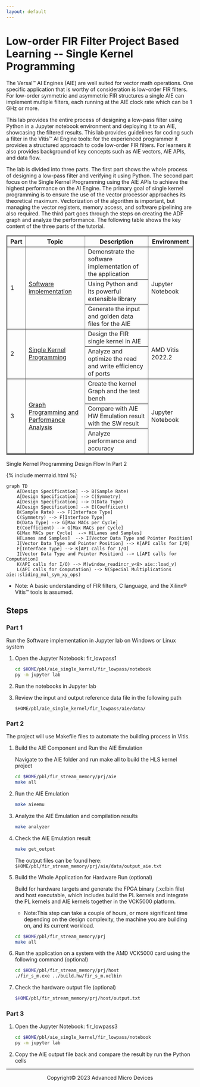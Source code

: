 ```yaml
---
layout: default
---
```



# Low-order FIR Filter Project Based Learning -- Single Kernel Programming

The Versal™ AI Engines (AIE) are well suited for vector math operations. One specific application that is worthy of consideration is low-order FIR filters.
For low-order symmetric and asymmetric FIR structures a single AIE can implement multiple filters, each running at the AIE clock rate which can be 1 GHz or more.

This lab provides the entire process of designing a low-pass filter using Python in a Jupyter notebook environment and deploying it to an AIE, showcasing the filtered results. This lab provides guidelines for coding such a filter in the Vitis™ AI Engine tools: for the experienced programmer it provides a structured approach to code low-order FIR filters. For learners it also provides background of key concepts such as AIE vectors, AIE APIs, and data flow.

The lab is divided into three parts. The first part shows the whole process of designing a low-pass filter and verifying it using Python. The second part focus on the Single Kernel Programming using the AIE APIs to achieve the highest performance on the AI Engine. The primary goal of single kernel programming is to ensure the use of the vector processor approaches its theoretical maximum. Vectorization of the algorithm is important, but managing the vector registers, memory access, and software pipelining are also required. The third part goes through the steps on creating the ADF graph and analyze the performance. The following table shows the key content of the three parts of the tutorial.

<table border="2">
<thead>
  <tr>
    <th>Part</th>
    <th>Topic</th>
    <th>Description</th>
    <th>Environment</th>
  </tr>
</thead>
<tbody>
  <tr>
    <td rowspan="3">1</td>
    <td rowspan="3"><a href="https://github.com/Xilinx/xup_aie_training/blob/main/pbl/aie_single_kernel/fir_lowpass/notebook/fir_lowpass1.ipynb">Software implementation</a></td>
    <td>Demonstrate the software implementation of the application</td>
    <td rowspan="3">Jupyter Notebook</td>
  </tr>
  <tr>
    <td>Using Python and its powerful extensible library</td>
  </tr>
  <tr>
    <td>Generate the input and golden data files for the AIE</td>
  </tr>
  <tr>
    <td rowspan="2">2</td>
    <td rowspan="2"><a href="https://github.com/Xilinx/xup_aie_training/blob/main/pbl/aie_single_kernel/fir_lowpass/notebook/fir_lowpass2.ipynb">Single Kernel Programming</a></td>
    <td>Design the FIR single kernel in AIE</td>
    <td rowspan="2">AMD Vitis 2022.2</td>
  </tr>
  <tr>
    <td>Analyze and optimize the read and write efficiency of ports</td>
  </tr>
  <tr>
    <td rowspan="3">3</td>
    <td rowspan="3"><a href="https://github.com/Xilinx/xup_aie_training/blob/main/pbl/aie_single_kernel/fir_lowpass/notebook/fir_lowpass3.ipynb">Graph Programming and Performance Analysis</a></td>
    <td>Create the kernel Graph and the test bench</td>
    <td rowspan="3">Jupyter Notebook</td>
  </tr>
  <tr>
    <td>Compare with AIE HW Emulation result with the SW result</td>
  </tr>
  <tr>
    <td>Analyze performance and accuracy</td>
  </tr>
</tbody>
</table>

<summary>Single Kernel Programming Design Flow In Part 2</summary>

{% include mermaid.html %}
```mermaid
graph TD
    A[Design Specification] --> B(Sample Rate)
    A[Design Specification] --> C(Symmetry)
    A[Design Specification] --> D(Data Type)
    A[Design Specification] --> E(Coefficient)
    B(Sample Rate) --> F[Interface Type]
    C(Symmetry) --> F[Interface Type]
    D(Data Type) --> G[Max MACs per Cycle]
    E(Coefficient) --> G[Max MACs per Cycle]
    G[Max MACs per Cycle]  --> H[Lanes and Samples]
    H[Lanes and Samples]  --> I[Vector Data Type and Pointer Position] 
    I[Vector Data Type and Pointer Position] --> K[API calls for I/O]
    F[Interface Type] --> K[API calls for I/O]
    I[Vector Data Type and Pointer Position] --> L[API calls for Computation]
    K(API calls for I/O) --> M(window_readincr_v<8> aie::load_v)
    L(API calls for Computation) --> N(Special Multiplications aie::sliding_mul_sym_xy_ops)
```

- Note: A basic understanding of FIR filters, C language, and the Xilinx® Vitis™ tools is assumed.

## Steps

### Part 1

Run the Software implementation in Jupyter lab on Windows or Linux system

1. Open the Jupyter Notebook: fir_lowpass1

   ```sh
   cd $HOME/pbl/aie_single_kernel/fir_lowpass/notebook
   py -m jupyter lab
   ```

2. Run the notebooks in Jupyter lab

3. Review the input and output reference data file in the following path

   ```terminal
   $HOME/pbl/aie_single_kernel/fir_lowpass/aie/data/
   ```

### Part 2

The project will use Makefile files to automate the building process in Vitis.

1. Build the AIE Component and Run the AIE Emulation

   Navigate to the AIE folder and run make all to build the HLS kernel project

   ```sh
   cd $HOME/pbl/fir_stream_memory/prj/aie
   make all
   ```

2. Run the AIE Emulation

   ```sh
   make aieemu
   ```

3. Analyze the AIE Emulation and compilation results

   ```sh
   make analyzer
   ```

4. Check the AIE Emulation result

   ```sh
   make get_output
   ```

   The output files can be found here: `$HOME/pbl/fir_stream_memory/prj/aie/data/output_aie.txt`

5. Build the Whole Application for Hardware Run (optional)

    Build for hardware targets and generate the FPGA binary (.xclbin file) and host executable, which includes build the PL kernels and integrate the PL kernels and AIE kernels together in the VCK5000 platform.

    - Note:This step can take a couple of hours, or more significant time depending on the design complexity, the machine you are building on, and its current workload.

   ```sh
   cd $HOME/pbl/fir_stream_memory/prj
   make all
   ```

6. Run the application on a system with the AMD VCK5000 card using the following command (optional)

   ```sh
   cd $HOME/pbl/fir_stream_memory/prj/host
   ./fir_s_m.exe ../build.hw/fir_s_m.xclbin
   ```

1. Check the hardware output file (optional)

   ```sh
   $HOME/pbl/fir_stream_memory/prj/host/output.txt
   ```

### Part 3

1. Open the Jupyter Notebook: fir_lowpass3

   ```sh
   cd $HOME/pbl/aie_single_kernel/fir_lowpass/notebook
   py -m jupyter lab
   ```

2. Copy the AIE output file back and compare the result by run the Python cells

---------------------------------------
<p align="center">Copyright&copy; 2023 Advanced Micro Devices</p>
